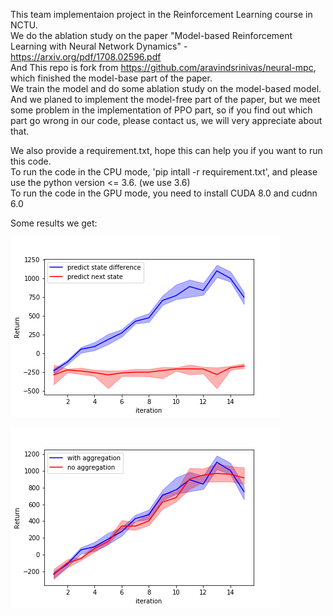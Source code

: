 This team implementaion project in the Reinforcement Learning course in NCTU.<br />
We do the ablation study on the paper "Model-based Reinforcement Learning with Neural Network Dynamics" -  https://arxiv.org/pdf/1708.02596.pdf <br />
And This repo is fork from https://github.com/aravindsrinivas/neural-mpc, which finished the model-base part of the paper. <br />
We train the model and do some ablation study on the model-based model.<br />
And we planed to implement the model-free part of the paper, but we meet some problem in the implementation of PPO part,
so if you find out which part go wrong in our code, please contact us, we will very appreciate about that.

We also provide a requirement.txt, hope this can help you if you want to run this code.<br />
To run the code in the CPU mode, 'pip intall -r requirement.txt', and please use the python version <= 3.6. (we use 3.6)<br />
To run the code in the GPU mode, you need to install CUDA 8.0 and cudnn 6.0 <br />

Some results we get: <br />

![image](https://github.com/brian220/neural-mpc/blob/master/images/objective.png)


![image](https://github.com/brian220/neural-mpc/blob/master/images/Aggregation.png)



